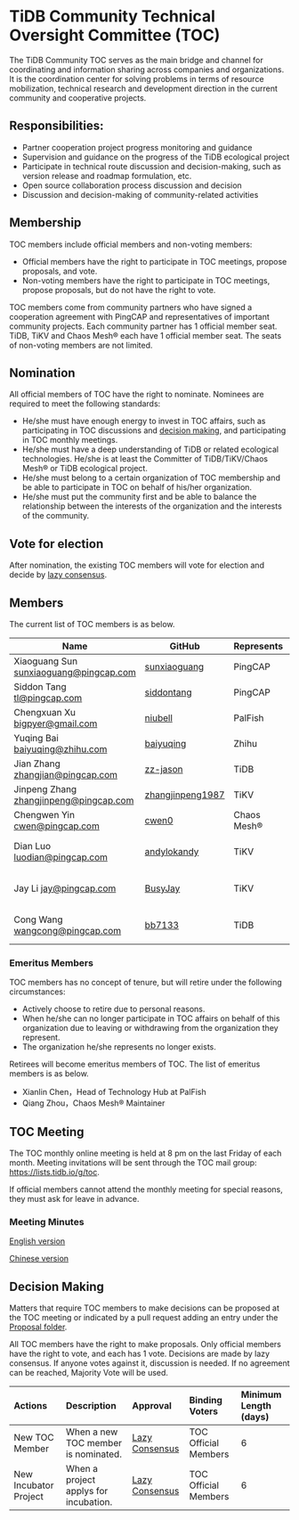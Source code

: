 # TiDB Community Technical Oversight Committee (TOC)

The TiDB Community TOC serves as the main bridge and channel for coordinating and information sharing across companies and organizations. It is the coordination center for solving problems in terms of resource mobilization, technical research and development direction in the current community and cooperative projects.

## Responsibilities:

- Partner cooperation project progress monitoring and guidance
- Supervision and guidance on the progress of the TiDB ecological project
- Participate in technical route discussion and decision-making, such as version release and roadmap formulation, etc.
- Open source collaboration process discussion and decision
- Discussion and decision-making of community-related activities

## Membership

TOC members include official members and non-voting members:

- Official members have the right to participate in TOC meetings, propose proposals, and vote.
- Non-voting members have the right to participate in TOC meetings, propose proposals, but do not have the right to vote.

TOC members come from community partners who have signed a cooperation agreement with PingCAP and representatives of important community projects. Each community partner has 1 official member seat. TiDB, TiKV and Chaos Mesh®  each have 1 official member seat. The seats of non-voting members are not limited.

## Nomination

All official members of TOC have the right to nominate. Nominees are required to meet the following standards:

- He/she must have enough energy to invest in TOC affairs, such as participating in TOC discussions and [decision making](./Proposal), and participating in TOC monthly meetings.
- He/she must have a deep understanding of TiDB or related ecological technologies. He/she is at least the Committer of TiDB/TiKV/Chaos Mesh®  or TiDB ecological project.
- He/she must belong to a certain organization of TOC membership and be able to participate in TOC on behalf of his/her organization.
- He/she must put the community first and be able to balance the relationship between the interests of the organization and the interests of the community.


## Vote for election

After nomination, the existing TOC members will vote for election and decide by [lazy consensus](./Proposal/voting-rules.md#lazy-consensus).

## Members

The current list of TOC members is as below.

|  Name   | GitHub  | Represents | Membership |
|  ----  | ----  |  ----  | ----  |
| Xiaoguang Sun sunxiaoguang@pingcap.com  | [sunxiaoguang](https://github.com/sunxiaoguang) | PingCAP | TOC Chairman |
| Siddon Tang tl@pingcap.com | [siddontang](https://github.com/siddontang) | PingCAP | TOC Official Member |
| Chengxuan Xu bigpyer@gmail.com | [niubell](https://github.com/niubell) | PalFish | TOC Official Member |
| Yuqing Bai baiyuqing@zhihu.com | [baiyuqing](https://github.com/baiyuqing) | Zhihu | TOC Official Member |
| Jian Zhang zhangjian@pingcap.com | [zz-jason](https://github.com/zz-jason) | TiDB | TOC Official Member |
| Jinpeng Zhang zhangjinpeng@pingcap.com | [zhangjinpeng1987](https://github.com/zhangjinpeng1987) | TiKV | TOC Official Member |
| Chengwen Yin cwen@pingcap.com | [cwen0](https://github.com/cwen0) | Chaos Mesh®  | TOC Official Member |
| Dian Luo luodian@pingcap.com | [andylokandy](https://github.com/andylokandy) | TiKV | TOC Non-voting Member |
| Jay Li jay@pingcap.com | [BusyJay](https://github.com/BusyJay) | TiKV | TOC Non-voting Member |
| Cong Wang wangcong@pingcap.com | [bb7133](https://github.com/bb7133) | TiDB | TOC Non-voting Member |


### Emeritus Members

TOC members has no concept of tenure, but will retire under the following circumstances:

- Actively choose to retire due to personal reasons.
- When he/she can no longer participate in TOC affairs on behalf of this organization due to leaving or withdrawing from the organization they represent.
- The organization he/she represents no longer exists.

Retirees will become emeritus members of TOC. The list of emeritus members is as below.

- Xianlin Chen，Head of Technology Hub at PalFish
- Qiang Zhou，Chaos Mesh® Maintainer


## TOC Meeting
The TOC monthly online meeting is held at 8 pm on the last Friday of each month. Meeting invitations will be sent through the TOC mail group: https://lists.tidb.io/g/toc. 

If official members cannot attend the monthly meeting for special reasons, they must ask for leave in advance.

### Meeting Minutes

[English version](https://docs.google.com/document/d/1m9Uk-JkqO_KaSZaLjL47hW1L_2Bp-yW1StCuGQzOFTk/edit)

[Chinese version](https://docs.google.com/document/d/1KvavvwWpABbTEJO3IMLBykGMOUMq4soL2ityDryDqgw/edit)

## Decision Making
Matters that require TOC members to make decisions can be proposed at the TOC meeting or indicated by a pull request adding an entry under the [Proposal folder](./Proposal).

All TOC members have the right to make proposals. Only official members have the right to vote, and each has 1 vote. Decisions are made by lazy consensus. If anyone votes against it, discussion is needed. If no agreement can be reached, Majority Vote will be used.


| Actions | Description | Approval | Binding Voters |  Minimum Length (days) |
|:----|:----|:----|:----|:----|
| New TOC Member |  When a new TOC member is nominated.  |  [Lazy Consensus](./Proposal/voting-rules.md#lazy-consensus)  |  TOC Official Members  |  6  |
| New Incubator Project |  When a project applys for incubation.  |  [Lazy Consensus](./Proposal/voting-rules.md#lazy-consensus)  |  TOC Official Members  |  6  |
